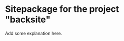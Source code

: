 Sitepackage for the project "backsite"
==============================================================

Add some explanation here.
